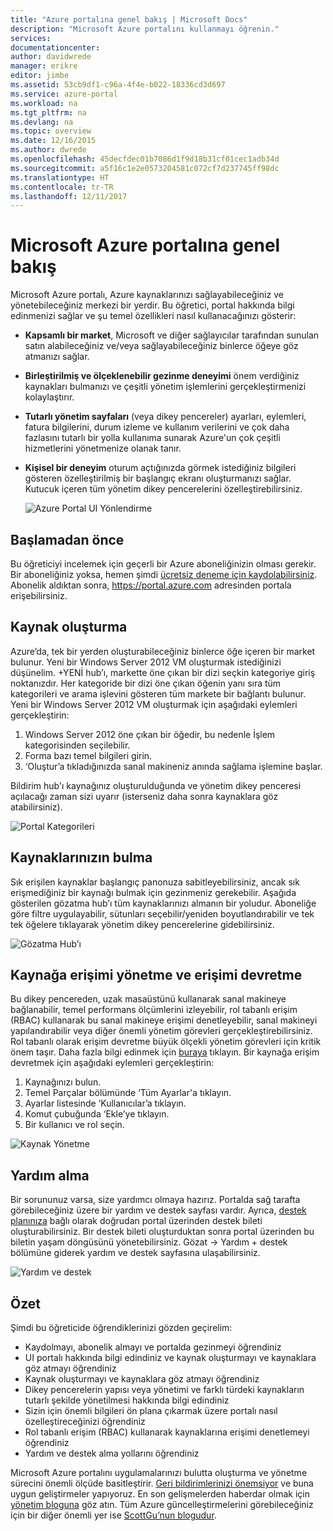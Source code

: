 ```yaml
---
title: "Azure portalına genel bakış | Microsoft Docs"
description: "Microsoft Azure portalını kullanmayı öğrenin."
services: 
documentationcenter: 
author: davidwrede
manager: erikre
editor: jimbe
ms.assetid: 53cb9df1-c96a-4f4e-b022-18336cd3d697
ms.service: azure-portal
ms.workload: na
ms.tgt_pltfrm: na
ms.devlang: na
ms.topic: overview
ms.date: 12/16/2015
ms.author: dwrede
ms.openlocfilehash: 45decfdec01b7086d1f9d18b31cf01cec1adb34d
ms.sourcegitcommit: a5f16c1e2e0573204581c072cf7d237745ff98dc
ms.translationtype: HT
ms.contentlocale: tr-TR
ms.lasthandoff: 12/11/2017
---
```

# <a name="microsoft-azure-portal-overview"></a>Microsoft Azure portalına genel bakış
Microsoft Azure portalı, Azure kaynaklarınızı sağlayabileceğiniz ve yönetebileceğiniz merkezi bir yerdir.  Bu öğretici, portal hakkında bilgi edinmenizi sağlar ve şu temel özellikleri nasıl kullanacağınızı gösterir:

* **Kapsamlı bir market**, Microsoft ve diğer sağlayıcılar tarafından sunulan satın alabileceğiniz ve/veya sağlayabileceğiniz binlerce öğeye göz atmanızı sağlar.
* **Birleştirilmiş ve ölçeklenebilir gezinme deneyimi** önem verdiğiniz kaynakları bulmanızı ve çeşitli yönetim işlemlerini gerçekleştirmenizi kolaylaştırır.
* **Tutarlı yönetim sayfaları** (veya dikey pencereler) ayarları, eylemleri, fatura bilgilerini, durum izleme ve kullanım verilerini ve çok daha fazlasını tutarlı bir yolla kullanıma sunarak Azure'un çok çeşitli hizmetlerini yönetmenize olanak tanır.
* **Kişisel bir deneyim** oturum açtığınızda görmek istediğiniz bilgileri gösteren özelleştirilmiş bir başlangıç ekranı oluşturmanızı sağlar.  Kutucuk içeren tüm yönetim dikey pencerelerini özelleştirebilirsiniz.
  
  ![Azure Portal UI Yönlendirme][UIOrientation]

## <a name="before-you-get-started"></a>Başlamadan önce
Bu öğreticiyi incelemek için geçerli bir Azure aboneliğinizin olması gerekir.  Bir aboneliğiniz yoksa, hemen şimdi [ücretsiz deneme için kaydolabilirsiniz](https://azure.microsoft.com/pricing/free-trial/).  Abonelik aldıktan sonra, <https://portal.azure.com> adresinden portala erişebilirsiniz.

## <a name="how-to-create-a-resource"></a>Kaynak oluşturma
Azure’da, tek bir yerden oluşturabileceğiniz binlerce öğe içeren bir market bulunur.  Yeni bir Windows Server 2012 VM oluşturmak istediğinizi düşünelim.  +YENİ hub’ı, markette öne çıkan bir dizi seçkin kategoriye giriş noktanızdır.  Her kategoride bir dizi öne çıkan öğenin yanı sıra tüm kategorileri ve arama işlevini gösteren tüm markete bir bağlantı bulunur. Yeni bir Windows Server 2012 VM oluşturmak için aşağıdaki eylemleri gerçekleştirin:  

1. Windows Server 2012 öne çıkan bir öğedir, bu nedenle İşlem kategorisinden seçilebilir.  
2. Forma bazı temel bilgileri girin.
3. ‘Oluştur’a tıkladığınızda sanal makineniz anında sağlama işlemine başlar.

Bildirim hub'ı kaynağınız oluşturulduğunda ve yönetim dikey penceresi açılacağı zaman sizi uyarır (isterseniz daha sonra kaynaklara göz atabilirsiniz).

![Portal Kategorileri][PortalCategories]

## <a name="how-to-find-your-resources"></a>Kaynaklarınızın bulma
Sık erişilen kaynaklar başlangıç panonuza sabitleyebilirsiniz, ancak sık erişmediğiniz bir kaynağı bulmak için gezinmeniz gerekebilir.  Aşağıda gösterilen gözatma hub’ı tüm kaynaklarınızı almanın bir yoludur.  Aboneliğe göre filtre uygulayabilir, sütunları seçebilir/yeniden boyutlandırabilir ve tek tek öğelere tıklayarak yönetim dikey pencerelerine gidebilirsiniz.

![Gözatma Hub’ı][BrowseHub]

## <a name="how-to-manage-and-delegate-access-to-a-resource"></a>Kaynağa erişimi yönetme ve erişimi devretme
Bu dikey pencereden, uzak masaüstünü kullanarak sanal makineye bağlanabilir, temel performans ölçümlerini izleyebilir, rol tabanlı erişim (RBAC) kullanarak bu sanal makineye erişimi denetleyebilir, sanal makineyi yapılandırabilir veya diğer önemli yönetim görevleri gerçekleştirebilirsiniz.  Rol tabanlı olarak erişim devretme büyük ölçekli yönetim görevleri için kritik önem taşır.  Daha fazla bilgi edinmek için [buraya](active-directory/role-based-access-control-configure.md) tıklayın. Bir kaynağa erişim devretmek için aşağıdaki eylemleri gerçekleştirin:

1. Kaynağınızı bulun.
2. Temel Parçalar bölümünde ‘Tüm Ayarlar'a tıklayın.
3. Ayarlar listesinde ‘Kullanıcılar’a tıklayın.
4. Komut çubuğunda ‘Ekle’ye tıklayın.
5. Bir kullanıcı ve rol seçin.

![Kaynak Yönetme][ManageResource]

## <a name="how-to-get-help"></a>Yardım alma
Bir sorununuz varsa, size yardımcı olmaya hazırız.  Portalda sağ tarafta görebileceğiniz üzere bir yardım ve destek sayfası vardır.  Ayrıca, [destek planınıza](https://azure.microsoft.com/support/plans/) bağlı olarak doğrudan portal üzerinden destek bileti oluşturabilirsiniz.  Bir destek bileti oluşturduktan sonra portal üzerinden bu biletin yaşam döngüsünü yönetebilirsiniz. Gözat -> Yardım + destek bölümüne giderek yardım ve destek sayfasına ulaşabilirsiniz.  

![Yardım ve destek][HelpSupport]

## <a name="summary"></a>Özet
Şimdi bu öğreticide öğrendiklerinizi gözden geçirelim:

* Kaydolmayı, abonelik almayı ve portalda gezinmeyi öğrendiniz
* UI portalı hakkında bilgi edindiniz ve kaynak oluşturmayı ve kaynaklara göz atmayı öğrendiniz
* Kaynak oluşturmayı ve kaynaklara göz atmayı öğrendiniz
* Dikey pencerelerin yapısı veya yönetimi ve farklı türdeki kaynakların tutarlı şekilde yönetilmesi hakkında bilgi edindiniz
* Sizin için önemli bilgileri ön plana çıkarmak üzere portalı nasıl özelleştireceğinizi öğrendiniz
* Rol tabanlı erişim (RBAC) kullanarak kaynaklarına erişimi denetlemeyi öğrendiniz
* Yardım ve destek alma yollarını öğrendiniz

Microsoft Azure portalını uygulamalarınızı bulutta oluşturma ve yönetme sürecini önemli ölçüde basitleştirir.  [Geri bildirimlerinizi önemsiyor](https://feedback.azure.com/forums/223579-azure-preview-portal/) ve buna uygun geliştirmeler yapıyoruz. En son gelişmelerden haberdar olmak için [yönetim bloguna](https://azure.microsoft.com/blog/topics/management/) göz atın.   Tüm Azure güncelleştirmelerini görebileceğiniz için bir diğer önemli yer ise [ScottGu’nun blogudur](http://weblogs.asp.net/scottgu).

[UIOrientation]: ./media/azure-portal-how-to-use/azure_portal_1.png
[PortalCategories]: ./media/azure-portal-how-to-use/azure_portal_2.png
[BrowseHub]: ./media/azure-portal-how-to-use/azure_portal_3.png
[ManageResource]: ./media/azure-portal-how-to-use/azure_portal_4.png
[CustomizeBlades]: ./media/azure-portal-how-to-use/azure_portal_5.png
[HelpSupport]: ./media/azure-portal-how-to-use/azure_portal_6.png
